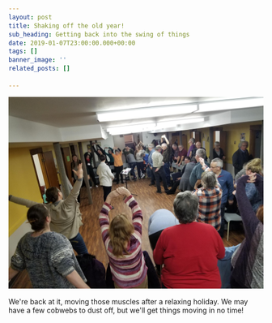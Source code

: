 ```yaml
---
layout: post
title: Shaking off the old year!
sub_heading: Getting back into the swing of things
date: 2019-01-07T23:00:00.000+00:00
tags: []
banner_image: ''
related_posts: []

---
```

![](/images/20190108_190151(0).jpg)

We're back at it, moving those muscles after a relaxing holiday. We may have a few cobwebs to dust off, but we'll get things moving in no time!